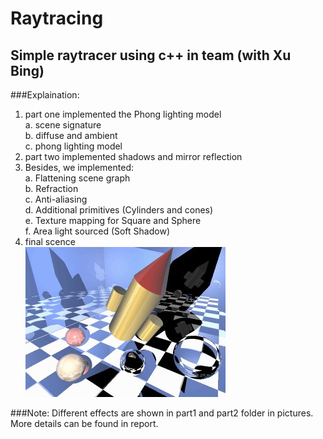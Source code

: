 Raytracing
========================================================================
Simple raytracer using c++ in team (with Xu Bing)
--------------------------------

###Explaination:
1. part one implemented the Phong lighting model </br>
  a. scene signature </br>
  b. diffuse and ambient </br>
  c. phong lighting model </br>
2. part two implemented shadows and mirror reflection </br>
3. Besides, we implemented: </br> 
  a. Flattening scene graph </br>
  b. Refraction </br>
  c. Anti-aliasing </br>
  d. Additional primitives (Cylinders and cones) </br>
  e. Texture mapping for Square and Sphere </br>
  f. Area light sourced (Soft Shadow) </br>
4. final scence </br>
![alt tag](https://github.com/w34ma/Raytracing/blob/final/view5.jpg)</br>

###Note:
Different effects are shown in part1 and part2 folder in pictures. </br>
More details can be found in report.
